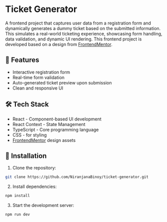 # Ticket Generator

A frontend project that captures user data from a registration form and dynamically generates a dummy ticket based on the submitted information. This simulates a real-world ticketing experience, showcasing form handling, data validation, and dynamic UI rendering.
This frontend project is developed based on a design from [FrontendMentor](https://www.frontendmentor.io/).

## 🚀 Features

- Interactive registration form
- Real-time form validation
- Auto-generated ticket preview upon submission
- Clean and responsive UI

## 🛠️ Tech Stack

- React - Component-based UI development
- React Context - State Management
- TypeScript - Core programming language
- CSS - for styling
- [FrontendMentor](https://www.frontendmentor.io/) design assets

## 📂 Installation

1. Clone the repository:
  ```bash
  git clone https://github.com/NiranjanaBinoy/ticket-generator.git
  ```
2. Install dependencies:
  ```bash
  npm install
  ```
3. Start the development server:
  ```bash
  npm run dev
  ```
